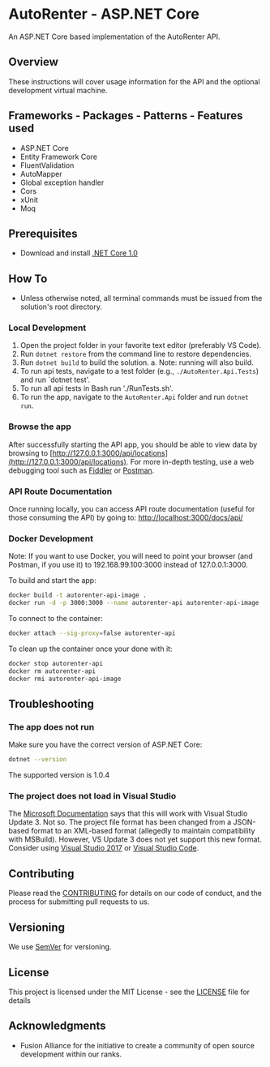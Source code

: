 # AutoRenter - ASP.NET Core

An ASP.NET Core based implementation of the AutoRenter API.

## Overview

These instructions will cover usage information for the API and the optional development virtual machine.

## Frameworks - Packages - Patterns - Features used

- ASP.NET Core
- Entity Framework Core
- FluentValidation
- AutoMapper
- Global exception handler
- Cors
- xUnit
- Moq

## Prerequisites

- Download and install [.NET Core 1.0](https://dot.net/core)

## How To

- Unless otherwise noted, all terminal commands must be issued from the solution's root directory.

### Local Development

1. Open the project folder in your favorite text editor (preferably VS Code).
2. Run `dotnet restore` from the command line to restore dependencies.
3. Run `dotnet build` to build the solution.
   a. Note: running will also build.
4. To run api tests, navigate to a test folder (e.g., `./AutoRenter.Api.Tests`) and run `dotnet test'.
5. To run all api tests in Bash run './RunTests.sh'.
6. To run the app, navigate to the `AutoRenter.Api` folder and run `dotnet run`.


### Browse the app

After successfully starting the API app, you should be able to view data by browsing to [http://127.0.0.1:3000/api/locations](http://127.0.0.1:3000/api/locations).
For more in-depth testing, use a web debugging tool such as [Fiddler](https://www.telerik.com/download/fiddler) or [Postman](https://www.getpostman.com/).

### API Route Documentation

Once running locally, you can access API route documentation (useful for those consuming the API) by going to: [http://localhost:3000/docs/api/](http://localhost:3000/docs/api/)

### Docker Development

Note: If you want to use Docker, you will need to point your browser (and Postman, if you use it) to 192.168.99.100:3000 instead of 127.0.0.1:3000.

To build and start the app:
```bash
docker build -t autorenter-api-image .
docker run -d -p 3000:3000 --name autorenter-api autorenter-api-image
```

To connect to the container:
```bash
docker attach --sig-proxy=false autorenter-api
```

To clean up the container once your done with it:
```bash
docker stop autorenter-api
docker rm autorenter-api
docker rmi autorenter-api-image
```

## Troubleshooting

### The app does not run

Make sure you have the correct version of ASP.NET Core:

```bash
dotnet --version
```

The supported version is 1.0.4

### The project does not load in Visual Studio

The [Microsoft Documentation](https://www.microsoft.com/net/core#windowsvs2015) says that this will work with Visual Studio Update 3. Not so. The project file format has been changed from a JSON-based format to an XML-based format (allegedly to maintain compatibility with MSBuild). However, VS Update 3 does not yet support this new format.
Consider using [Visual Studio 2017](https://www.microsoft.com/net/core#windowsvs2017) or [Visual Studio Code](https://code.visualstudio.com/download).

## Contributing

Please read the [CONTRIBUTING](./CONTRIBUTING.md) for details on our code of conduct, and the process for submitting pull requests to us.

## Versioning

We use [SemVer](http://semver.org/) for versioning.

## License

This project is licensed under the MIT License - see the [LICENSE](LICENSE) file for details

## Acknowledgments

* Fusion Alliance for the initiative to create a community of open source development within our ranks.
